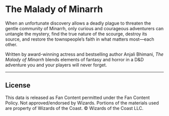 # The Malady of Minarrh

When an unfortunate discovery allows a deadly plague to threaten the gentle community of Minarrh, only curious and courageous adventurers can untangle the mystery, find the true nature of the scourge, destroy its source, and restore the townspeople’s faith in what matters most—each other.

Written by award-winning actress and bestselling author Anjali Bhimani, _The Malady of Minarrh_ blends elements of fantasy and horror in a D&D adventure you and your players will never forget.

---

## License

This data is released as Fan Content permitted under the Fan Content Policy. Not approved/endorsed by Wizards. Portions of the materials used are property of Wizards of the Coast. © Wizards of the Coast LLC.
